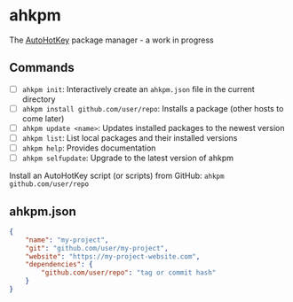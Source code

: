 # ahkpm

The [AutoHotKey][ahk] package manager - a work in progress

## Commands

- [ ] `ahkpm init`: Interactively create an `ahkpm.json` file in the current directory
- [ ] `ahkpm install github.com/user/repo`: Installs a package (other hosts to come later)
- [ ] `ahkpm update <name>`: Updates installed packages to the newest version
- [ ] `ahkpm list`: List local packages and their installed versions
- [ ] `ahkpm help`: Provides documentation
- [ ] `ahkpm selfupdate`: Upgrade to the latest version of ahkpm

Install an AutoHotKey script (or scripts) from GitHub: `ahkpm github.com/user/repo`

## ahkpm.json

```json
{
    "name": "my-project",
    "git": "github.com/user/my-project",
    "website": "https://my-project-website.com",
    "dependencies": {
        "github.com/user/repo": "tag or commit hash"
    }
}
```

[ahk]:https://www.autohotkey.com/